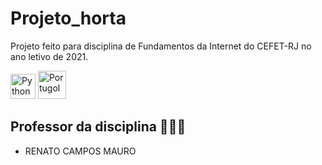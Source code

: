 # Projeto_horta
Projeto feito para disciplina de Fundamentos da Internet do CEFET-RJ no ano letivo de 2021.

<img src="Imagens/.png" alt="Python logo" width="40">&nbsp;<img src="Imagens/logo_java.png" alt="Portugol" width="45">

## Professor da disciplina 👨🏻‍🏫

- RENATO CAMPOS MAURO
